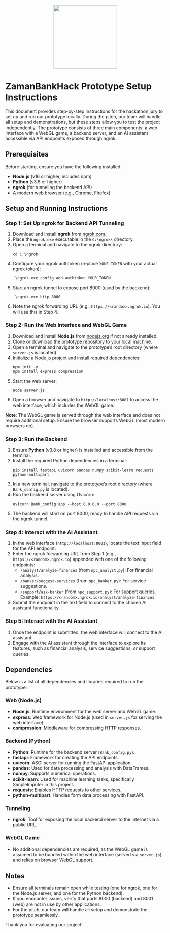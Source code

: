 <p align="center">
  <img src="https://i.ibb.co.com/7d73q0S0/photo-2025-10-19-06-11-47.jpg" style="height: 200px;">
</p>

# ZamanBankHack Prototype Setup Instructions

This document provides step-by-step instructions for the hackathon jury to set up and run our prototype locally. During the pitch, our team will handle all setup and demonstrations, but these steps allow you to test the project independently. The prototype consists of three main components: a web interface with a WebGL game, a backend server, and an AI assistant accessible via API endpoints exposed through ngrok.

## Prerequisites
Before starting, ensure you have the following installed:
- **Node.js** (v16 or higher, includes npm)
- **Python** (v3.8 or higher)
- **ngrok** (for tunneling the backend API)
- A modern web browser (e.g., Chrome, Firefox)

## Setup and Running Instructions

### Step 1: Set Up ngrok for Backend API Tunneling
1. Download and install **ngrok** from [ngrok.com](https://ngrok.com/download).
2. Place the `ngrok.exe` executable in the `C:\ngrok\` directory.
3. Open a terminal and navigate to the ngrok directory:
   ```
   cd C:\ngrok
   ```
4. Configure your ngrok authtoken (replace `YOUR_TOKEN` with your actual ngrok token):
   ```
   .\ngrok.exe config add-authtoken YOUR_TOKEN
   ```
5. Start an ngrok tunnel to expose port 8000 (used by the backend):
   ```
   .\ngrok.exe http 8000
   ```
6. Note the ngrok forwarding URL (e.g., `https://<random>.ngrok.io`). You will use this in Step 4.

### Step 2: Run the Web Interface and WebGL Game
1. Download and install **Node.js** from [nodejs.org](https://nodejs.org) if not already installed.
2. Clone or download the prototype repository to your local machine.
3. Open a terminal and navigate to the prototype’s root directory (where `server.js` is located).
4. Initialize a Node.js project and install required dependencies:
   ```
   npm init -y
   npm install express compression
   ```
5. Start the web server:
   ```
   node server.js
   ```
6. Open a browser and navigate to `http://localhost:8001` to access the web interface, which includes the WebGL game.

**Note**: The WebGL game is served through the web interface and does not require additional setup. Ensure the browser supports WebGL (most modern browsers do).

### Step 3: Run the Backend
1. Ensure **Python** (v3.8 or higher) is installed and accessible from the terminal.
2. Install the required Python dependencies in a terminal:
   ```
   pip install fastapi uvicorn pandas numpy scikit-learn requests python-multipart
   ```
3. In a new terminal, navigate to the prototype’s root directory (where `Bank_config.py` is located).
4. Run the backend server using Uvicorn:
   ```
   uvicorn Bank_config:app --host 0.0.0.0 --port 8000
   ```
5. The backend will start on port 8000, ready to handle API requests via the ngrok tunnel.

### Step 4: Interact with the AI Assistant
1. In the web interface (`http://localhost:8001`), locate the text input field for the API endpoint.
2. Enter the ngrok forwarding URL from Step 1 (e.g., `https://<random>.ngrok.io`) appended with one of the following endpoints:
   - `/analyst/analyze-finances` (from `npc_analyst.py`): For financial analysis.
   - `/banker/suggest-services` (from `npc_banker.py`): For service suggestions.
   - `/support/ask-banker` (from `npc_support.py`): For support queries.
   Example: `https://<random>.ngrok.io/analyst/analyze-finances`
3. Submit the endpoint in the text field to connect to the chosen AI assistant functionality.

### Step 5: Interact with the AI Assistant
1. Once the endpoint is submitted, the web interface will connect to the AI assistant.
2. Engage with the AI assistant through the interface to explore its features, such as financial analysis, service suggestions, or support queries.

## Dependencies
Below is a list of all dependencies and libraries required to run the prototype:

### Web (Node.js)
- **Node.js**: Runtime environment for the web server and WebGL game.
- **express**: Web framework for Node.js (used in `server.js` for serving the web interface).
- **compression**: Middleware for compressing HTTP responses.

### Backend (Python)
- **Python**: Runtime for the backend server (`Bank_config.py`).
- **fastapi**: Framework for creating the API endpoints.
- **uvicorn**: ASGI server for running the FastAPI application.
- **pandas**: Used for data processing and analysis with DataFrames.
- **numpy**: Supports numerical operations.
- **scikit-learn**: Used for machine learning tasks, specifically SimpleImputer in this project.
- **requests**: Enables HTTP requests to other services.
- **python-multipart**: Handles form data processing with FastAPI.

### Tunneling
- **ngrok**: Tool for exposing the local backend server to the internet via a public URL.

### WebGL Game
- No additional dependencies are required, as the WebGL game is assumed to be bundled within the web interface (served via `server.js`) and relies on browser WebGL support.

## Notes
- Ensure all terminals remain open while testing (one for ngrok, one for the Node.js server, and one for the Python backend).
- If you encounter issues, verify that ports 8000 (backend) and 8001 (web) are not in use by other applications.
- For the pitch, our team will handle all setup and demonstrate the prototype seamlessly.

Thank you for evaluating our project!
